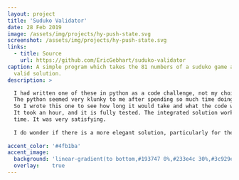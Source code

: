 ```yaml
---
layout: project
title: 'Suduko Validator'
date: 28 Feb 2019
image: /assets/img/projects/hy-push-state.svg
screenshot: /assets/img/projects/hy-push-state.svg
links:
  - title: Source
    url: https://github.com/EricGebhart/suduko-validator
caption: A simple program which takes the 81 numbers of a suduko game and checks for a
  valid solution.
description: >

  I had written one of these in python as a code challenge, not my choice.
  The python seemed very klunky to me after spending so much time doing clojure. 
  So I wrote this one to see how long it would take and what the code would be like. 
  It took an hour, and it is fully tested. The integrated solution worked the first 
  time. It was very satisfying.
  
  I do wonder if there is a more elegant solution, particularly for the last bit.
  
accent_color: '#4fb1ba'
accent_image:
  background: 'linear-gradient(to bottom,#193747 0%,#233e4c 30%,#3c929e 50%,#d5d5d4 70%,#cdccc8 100%)'
  overlay:    true
---
```

